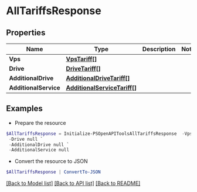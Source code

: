 # AllTariffsResponse
## Properties

Name | Type | Description | Notes
------------ | ------------- | ------------- | -------------
**Vps** | [**VpsTariff[]**](VpsTariff.md) |  | 
**Drive** | [**DriveTariff[]**](DriveTariff.md) |  | 
**AdditionalDrive** | [**AdditionalDriveTariff[]**](AdditionalDriveTariff.md) |  | 
**AdditionalService** | [**AdditionalServiceTariff[]**](AdditionalServiceTariff.md) |  | 

## Examples

- Prepare the resource
```powershell
$AllTariffsResponse = Initialize-PSOpenAPIToolsAllTariffsResponse  -Vps null `
 -Drive null `
 -AdditionalDrive null `
 -AdditionalService null
```

- Convert the resource to JSON
```powershell
$AllTariffsResponse | ConvertTo-JSON
```

[[Back to Model list]](../README.md#documentation-for-models) [[Back to API list]](../README.md#documentation-for-api-endpoints) [[Back to README]](../README.md)

